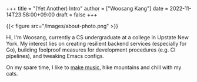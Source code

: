 +++
title = "(Yet Another) Intro"
author = ["Woosang Kang"]
date = 2022-11-14T23:58:00+09:00
draft = false
+++

{{< figure src="/images/about-photo.png" >}}

Hi, I'm Woosang, currently a CS undergraduate at a college in Upstate New York. My interest lies on creating resilient backend services (especially for Go), building foolproof measures for development procedures (e.g. CI pipelines), and tweaking Emacs configs.

On my spare time, I like to [make music](https://youtu.be/qyQLNk6QoJk), hike mountains and chill with my cats.
